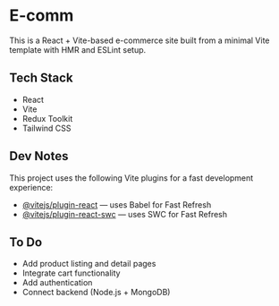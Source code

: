 # E-comm

This is a React + Vite-based e-commerce site built from a minimal Vite template with HMR and ESLint setup.

## Tech Stack

- React
- Vite
- Redux Toolkit
- Tailwind CSS

## Dev Notes

This project uses the following Vite plugins for a fast development experience:

- [@vitejs/plugin-react](https://github.com/vitejs/vite-plugin-react/blob/main/packages/plugin-react) — uses Babel for Fast Refresh
- [@vitejs/plugin-react-swc](https://github.com/vitejs/vite-plugin-react/blob/main/packages/plugin-react-swc) — uses SWC for Fast Refresh

## To Do

- Add product listing and detail pages
- Integrate cart functionality
- Add authentication
- Connect backend (Node.js + MongoDB)

